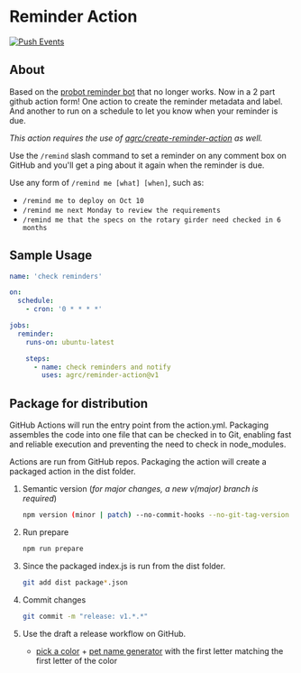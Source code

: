# Reminder Action

[![Push Events](https://github.com/agrc/reminder-action/actions/workflows/push.yml/badge.svg)](https://github.com/agrc/reminder-action/actions/workflows/push.yml)

## About

Based on the [probot reminder bot](https://github.com/probot/reminders/) that no longer works. Now in a 2 part github action form! One action to create the reminder metadata and label. And another to run on a schedule to let you know when your reminder is due.

_This action requires the use of [agrc/create-reminder-action](https://github.com/agrc/create-reminder-action) as well._

Use the `/remind` slash command to set a reminder on any comment box on GitHub and you'll get a ping about it again when the reminder is due.

Use any form of `/remind me [what] [when]`, such as:

- `/remind me to deploy on Oct 10`
- `/remind me next Monday to review the requirements`
- `/remind me that the specs on the rotary girder need checked in 6 months`

## Sample Usage

```yml
name: 'check reminders'

on:
  schedule:
    - cron: '0 * * * *'

jobs:
  reminder:
    runs-on: ubuntu-latest

    steps:
      - name: check reminders and notify
        uses: agrc/reminder-action@v1
```

## Package for distribution

GitHub Actions will run the entry point from the action.yml. Packaging assembles the code into one file that can be checked in to Git, enabling fast and reliable execution and preventing the need to check in node_modules.

Actions are run from GitHub repos. Packaging the action will create a packaged action in the dist folder.

1. Semantic version (_for major changes, a new v(major) branch is required_)

   ```bash
   npm version (minor | patch) --no-commit-hooks --no-git-tag-version
   ```

1. Run prepare

   ```bash
   npm run prepare
   ```

1. Since the packaged index.js is run from the dist folder.

   ```bash
   git add dist package*.json
   ```

1. Commit changes

   ```bash
   git commit -m "release: v1.*.*"
   ```

1. Use the draft a release workflow on GitHub.
   - [pick a color](https://perchance.org/color-name) + [pet name generator](https://www.namegenerator.co/animals/pet-name-generator) with the first letter matching the first letter of the color
